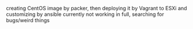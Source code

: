 creating CentOS image by packer, then deploying it by Vagrant to ESXi and customizing by ansible
currently not working in full, searching for bugs/weird things
